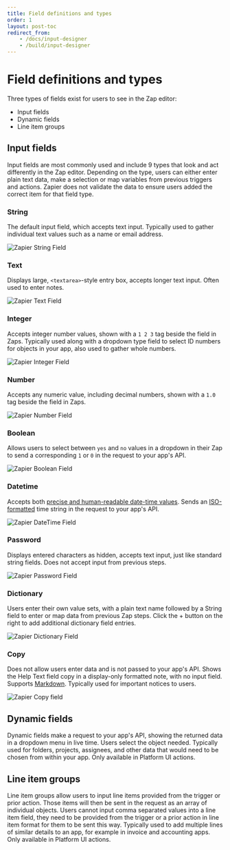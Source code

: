 ```yaml
---
title: Field definitions and types
order: 1
layout: post-toc
redirect_from: 
    - /docs/input-designer
    - /build/input-designer 
---
```


# Field definitions and types

Three types of fields exist for users to see in the Zap editor: 

- Input fields
- Dynamic fields
- Line item groups

## Input fields

Input fields are most commonly used and include 9 types that look and act differently in the Zap editor. Depending on the type, users can either enter plain text data, make a selection or map variables from previous triggers and actions. Zapier does not validate the data to ensure users added the correct item for that field type.


### String
The default input field, which accepts text input. Typically used to gather individual text values such as a name or email address.

![Zapier String Field](https://cdn.zappy.app/b6abd9f3b9048e4a0b8010c79ac78ca7.png)

### Text
Displays large, `<textarea>`-style entry box, accepts longer text input. Often used to enter notes.

![Zapier Text Field](https://cdn.zappy.app/6936573528e1c7dc72b33e5b8178aac7.png)

### Integer
Accepts integer number values, shown with a `1 2 3` tag beside the field in Zaps. Typically used along with a dropdown type field to select ID numbers for objects in your app, also used to gather whole numbers.

![Zapier Integer Field](https://cdn.zappy.app/4c3d21a485c1329720209fa9ee1664f7.png)

### Number 
Accepts any numeric value, including decimal numbers, shown with a `1.0` tag beside the field in Zaps.

![Zapier Number Field](https://cdn.zappy.app/0d149da9dd979e6aa0a628a1a4abf2b7.png)

### Boolean 
Allows users to select between `yes` and `no` values in a dropdown in their Zap to send a corresponding `1` or `0` in the request to your app's API.

![Zapier Boolean Field](https://cdn.zappy.app/da36e8486e9aec5d685650be5c5b194d.png)

### Datetime 
Accepts both [precise and human-readable date-time values](https://help.zapier.com/hc/en-us/articles/8496259603341-Different-field-types-in-Zaps#date-time-fields-0-0). Sends an [ISO-formatted](https://www.iso.org/iso-8601-date-and-time-format.html) time string in the request to your app's API.

![Zapier DateTime Field](https://cdn.zappy.app/68097e2927567b360f9fb9b65647369c.png)

### Password
Displays entered characters as hidden, accepts text input, just like standard string fields. Does not accept input from previous steps.

![Zapier Password Field](https://cdn.zappy.app/872c6d1ce250bb054460643701df646a.png)

### Dictionary
Users enter their own value sets, with a plain text name followed by a String field to enter or map data from previous Zap steps. Click the + button on the right to add additional dictionary field entries.

![Zapier Dictionary Field](https://cdn.zappy.app/74689dc7f73a75c3cf5ab9b858f651b1.png)

### Copy 
Does not allow users enter data and is not passed to your app's API. Shows the Help Text field copy in a display-only formatted note, with no input field. Supports [Markdown](https://zapier.com/blog/beginner-ultimate-guide-markdown/). Typically used for important notices to users. 

![Zapier Copy field](https://cdn.zappy.app/eebc20fad3362197a0448edd8a52e27e.png)

## Dynamic fields

Dynamic fields make a request to your app's API, showing the returned data in a dropdown menu in live time. Users select the object needed. Typically used for folders, projects, assignees, and other data that would need to be chosen from within your app. Only available in Platform UI actions. 

## Line item groups

Line item groups allow users to input line items provided from the trigger or prior action. Those items will then be sent in the request as an array of individual objects. Users cannot input comma separated values into a line item field, they need to be provided from the trigger or a prior action in line item format for them to be sent this way. Typically used to add multiple lines of similar details to an app, for example in invoice and accounting apps. Only available in Platform UI actions. 